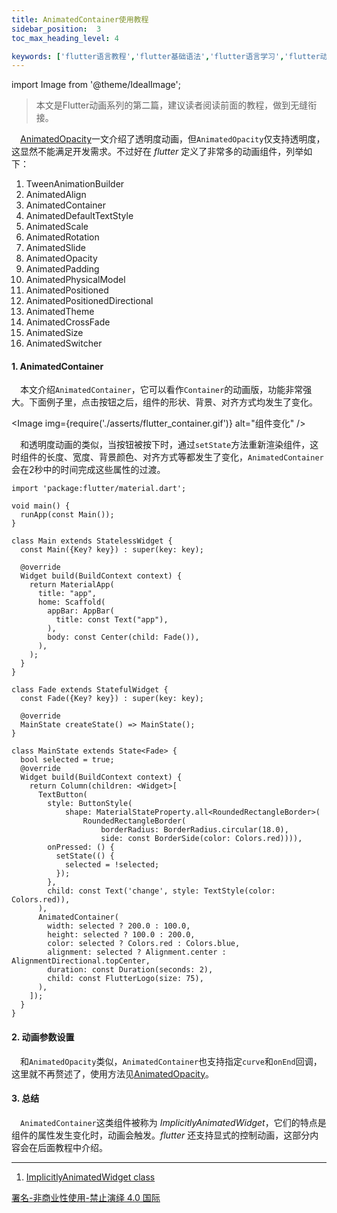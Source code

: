 ```yaml
---
title: AnimatedContainer使用教程
sidebar_position:  3
toc_max_heading_level: 4

keywords: ['flutter语言教程','flutter基础语法','flutter语言学习','flutter动画','AnimatedContainer']
---
```


import Image from '@theme/IdealImage';

> 本文是Flutter动画系列的第二篇，建议读者阅读前面的教程，做到无缝衔接。

 [AnimatedOpacity](./implicity-animation.md)一文介绍了透明度动画，但`AnimatedOpacity`仅支持透明度，这显然不能满足开发需求。不过好在 _flutter_ 定义了非常多的动画组件，列举如下：

1.  TweenAnimationBuilder
2.  AnimatedAlign
3.  AnimatedContainer
4.  AnimatedDefaultTextStyle
5.  AnimatedScale
6.  AnimatedRotation
7.  AnimatedSlide
8.  AnimatedOpacity
9.  AnimatedPadding
10. AnimatedPhysicalModel
11. AnimatedPositioned
12. AnimatedPositionedDirectional
13. AnimatedTheme
14. AnimatedCrossFade
15. AnimatedSize
16. AnimatedSwitcher

#### 1. AnimatedContainer

 本文介绍`AnimatedContainer`，它可以看作`Container`的动画版，功能非常强大。下面例子里，点击按钮之后，组件的形状、背景、对齐方式均发生了变化。

<Image img={require('./asserts/flutter_container.gif')} alt="组件变化" /> <br />

 和透明度动画的类似，当按钮被按下时，通过`setState`方法重新渲染组件，这时组件的长度、宽度、背景颜色、对齐方式等都发生了变化，`AnimatedContainer`会在2秒中的时间完成这些属性的过渡。

    import 'package:flutter/material.dart';

    void main() {
      runApp(const Main());
    }

    class Main extends StatelessWidget {
      const Main({Key? key}) : super(key: key);

      @override
      Widget build(BuildContext context) {
        return MaterialApp(
          title: "app",
          home: Scaffold(
            appBar: AppBar(
              title: const Text("app"),
            ),
            body: const Center(child: Fade()),
          ),
        );
      }
    }

    class Fade extends StatefulWidget {
      const Fade({Key? key}) : super(key: key);

      @override
      MainState createState() => MainState();
    }

    class MainState extends State<Fade> {
      bool selected = true;
      @override
      Widget build(BuildContext context) {
        return Column(children: <Widget>[
          TextButton(
            style: ButtonStyle(
                shape: MaterialStateProperty.all<RoundedRectangleBorder>(
                    RoundedRectangleBorder(
                        borderRadius: BorderRadius.circular(18.0),
                        side: const BorderSide(color: Colors.red)))),
            onPressed: () {
              setState(() {
                selected = !selected;
              });
            },
            child: const Text('change', style: TextStyle(color: Colors.red)),
          ),
          AnimatedContainer(
            width: selected ? 200.0 : 100.0,
            height: selected ? 100.0 : 200.0,
            color: selected ? Colors.red : Colors.blue,
            alignment: selected ? Alignment.center : AlignmentDirectional.topCenter,
            duration: const Duration(seconds: 2),
            child: const FlutterLogo(size: 75),
          ),
        ]);
      }
    }

#### 2. 动画参数设置

 和`AnimatedOpacity`类似，`AnimatedContainer`也支持指定`curve`和`onEnd`回调，这里就不再赘述了，使用方法见[AnimatedOpacity](./implicity-animation.md)。

#### 3. 总结

 `AnimatedContainer`这类组件被称为 _ImplicitlyAnimatedWidget_，它们的特点是组件的属性发生变化时，动画会触发。_flutter_ 还支持显式的控制动画，这部分内容会在后面教程中介绍。

* * *

1.  [ImplicitlyAnimatedWidget class](https://api.flutter.dev/flutter/widgets/ImplicitlyAnimatedWidget-class.html)

[署名-非商业性使用-禁止演绎 4.0 国际](https://creativecommons.org/licenses/by-nc-nd/4.0/deed.zh)
